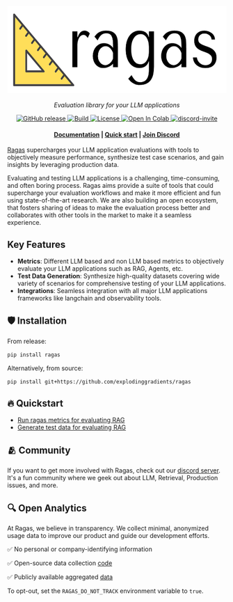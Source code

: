 <h1 align="center">
  <img style="vertical-align:middle" height="200"
  src="./docs/_static/imgs/logo.png">
</h1>
<p align="center">
  <i>Evaluation library for your LLM applications</i>
</p>

<p align="center">
    <a href="https://github.com/explodinggradients/ragas/releases">
        <img alt="GitHub release" src="https://img.shields.io/github/release/explodinggradients/ragas.svg">
    </a>
    <a href="https://www.python.org/">
            <img alt="Build" src="https://img.shields.io/badge/Made%20with-Python-1f425f.svg?color=purple">
    </a>
    <a href="https://github.com/explodinggradients/ragas/blob/master/LICENSE">
        <img alt="License" src="https://img.shields.io/github/license/explodinggradients/ragas.svg?color=green">
    </a>
    <a href="https://pypi.org/project/ragas/">
        <img alt="Open In Colab" src="https://img.shields.io/pypi/dm/ragas">
    </a>
    <a href="https://discord.gg/5djav8GGNZ">
        <img alt="discord-invite" src="https://dcbadge.vercel.app/api/server/5djav8GGNZ?style=flat">
    </a>
</p>

<h4 align="center">
    <p>
        <a href="https://docs.ragas.io/">Documentation</a> |
        <a href="#fire-quickstart">Quick start</a> |
        <a href="https://discord.gg/5djav8GGNZ">Join Discord</a> 
    <p>
</h4>

[Ragas](https://www.ragas.io/) supercharges your LLM application evaluations with tools to objectively measure performance, synthesize test case scenarios, and gain insights by leveraging production data.

Evaluating and testing LLM applications is a challenging, time-consuming, and often boring process. Ragas aims provide a suite of tools that could supercharge your evaluation workflows and make it more efficient and fun using  state-of-the-art research. We are also building an open ecosystem, that fosters sharing of ideas to make the evaluation process better and collaborates with other tools in the market to make it a seamless experience.

## Key Features

- **Metrics**: Different LLM based and non LLM based metrics to objectively evaluate your LLM applications such as RAG, Agents, etc.
- **Test Data Generation**: Synthesize high-quality datasets covering wide variety of scenarios for comprehensive testing of your LLM applications.
- **Integrations**: Seamless integration with all major LLM applications frameworks like langchain and observability tools.

## :shield: Installation

From release:

```bash
pip install ragas
```

Alternatively, from source:

```bash
pip install git+https://github.com/explodinggradients/ragas
```

## :fire: Quickstart

- [Run ragas metrics for evaluating RAG](https://docs.ragas.io/en/latest/getstarted/rag_evaluation/)
- [Generate test data for evaluating RAG](https://docs.ragas.io/en/latest/getstarted/rag_testset_generation/)

## 🫂 Community

If you want to get more involved with Ragas, check out our [discord server](https://discord.gg/5qGUJ6mh7C). It's a fun community where we geek out about LLM, Retrieval, Production issues, and more.

## 🔍 Open Analytics
At Ragas, we believe in transparency. We collect minimal, anonymized usage data to improve our product and guide our development efforts.

✅ No personal or company-identifying information

✅ Open-source data collection [code](./src/ragas/_analytics.py)

✅ Publicly available aggregated [data](https://github.com/explodinggradients/ragas/issues/49)

To opt-out, set the `RAGAS_DO_NOT_TRACK` environment variable to `true`.
